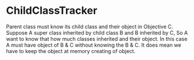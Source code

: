 # ChildClassTracker
Parent class must know its child class and their object in Objective C. Suppose A super class inherited by child class B and B inherited by C, So A want to know that how much classes inherited and their object. In this case A must have object of B &amp; C without knowing the B &amp; C. It does mean we have to keep the object at memory creating of object.

